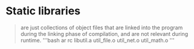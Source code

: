 # Static libraries
 > are just collections of object files that are linked into the program during the linking phase of compilation, and are not relevant during runtime.
'''bash
ar rc libutil.a util_file.o util_net.o util_math.o
'''
